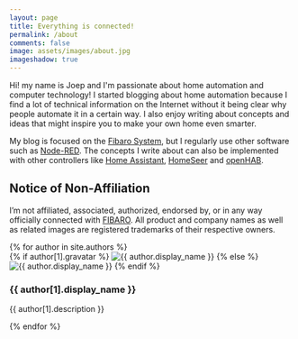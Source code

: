 ```yaml
---
layout: page
title: Everything is connected!
permalink: /about
comments: false
image: assets/images/about.jpg
imageshadow: true
---
```


Hi! my name is Joep and I'm passionate about home automation and computer technology! I started blogging about home automation because I find a lot of technical information on the Internet without it being clear why people automate it in a certain way. I also enjoy writing about concepts and ideas that might inspire you to make your own home even smarter.

My blog is focused on the [Fibaro System](https://www.fibaro.com/en/), but I regularly use other software such as [Node-RED](https://nodered.org/). The concepts I write about can also be implemented with other controllers like [Home Assistant](https://www.home-assistant.io/), [HomeSeer](https://homeseer.com/) and [openHAB](https://www.openhab.org/).

## Notice of Non-Affiliation

I’m not affiliated, associated, authorized, endorsed by, or in any way officially connected with [FIBARO](https://www.fibaro.com/). All product and company names as well as related images are registered trademarks of their respective owners.

<div class="list-authors mt-5">
{% for author in site.authors %}   
    <div id="{{ author[1].name }}" class="authorbox position-relative pb-5 pt-5 mb-4 mt-4 border">   
        <div class="row">
            <div class="wrapavname col-md-3 text-center">
                {% if author[1].gravatar %}
                <img  class="author-thumb" src="https://www.gravatar.com/avatar/{{ author[1].gravatar }}?s=250&d=mm&r=x" alt="{{ author.display_name }}">
                {% else %}
                <img  class="author-thumb" src="{{site.baseurl}}/{{ author[1].avatar }}" alt="{{ author.display_name }}">
                {% endif %}
                <p class="mt-4 mb-0 small text-center">
                    <a target="_blank" class="d-inline-block mx-1 text-dark" href="{{ author[1].linkedin }}"><i class="fab fa-linkedin-in"></i></a> 
                    <a target="_blank" class="d-inline-block mx-1 text-dark" href="{{ author[1].github }}"><i class="fab fa-github"></i></a>
                    <a class="d-inline-block mx-1 text-dark" href="{{site.baseurl}}/contact"><i class="fa fa-envelope"></i></a>
                </p>
            </div>
            <div class="col-md-9">
                <h3>{{ author[1].display_name }}</h3>
                <p class="mt-3 mb-0">{{ author[1].description }}</p> 
            </div>
        </div> 
    </div>    
{% endfor %}
</div>